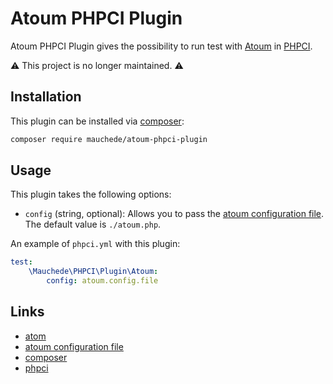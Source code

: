 # Atoum PHPCI Plugin

Atoum PHPCI Plugin gives the possibility to run test with [Atoum](https://github.com/atoum/atoum) in [PHPCI](https://www.phptesting.org/).

⚠️ This project is no longer maintained. ⚠️

## Installation

This plugin can be installed via [composer](https://getcomposer.org/):

```bash
composer require mauchede/atoum-phpci-plugin
```

## Usage

This plugin takes the following options:
* `config` (string, optional): Allows you to pass the [atoum configuration file](http://docs.atoum.org/en/latest/configuration_bootstraping.html). The default value is `./atoum.php`.

An example of `phpci.yml` with this plugin:

```yml
test:
    \Mauchede\PHPCI\Plugin\Atoum:
        config: atoum.config.file
```

## Links

* [atom](https://github.com/atoum/atoum)
* [atoum configuration file](http://docs.atoum.org/en/latest/configuration_bootstraping.html)
* [composer](https://getcomposer.org/)
* [phpci](https://www.phptesting.org/)
